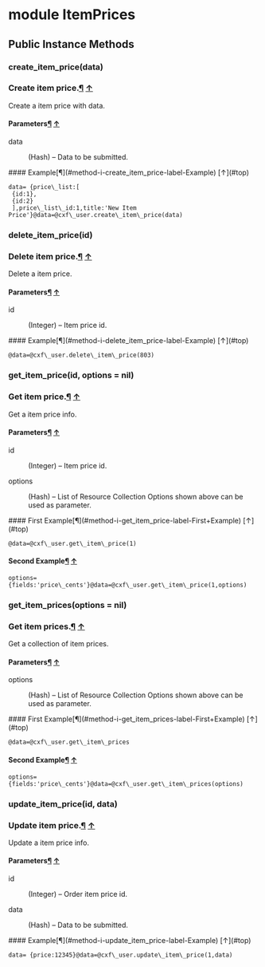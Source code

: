 # module ItemPrices [](#module-ItemPrices) [](#top)
 ## Public Instance Methods
 ### create_item_price(data) [](#method-i-create_item_price)
 ### Create item price.[¶](#method-i-create_item_price-label-Create+item+price.) [↑](#top)

Create a item price with data.

#### Parameters[¶](#method-i-create_item_price-label-Parameters) [↑](#top)
<dl class="rdoc-list note-list">
<dt>data
</dt>
<dd>
<p>(Hash) – Data to be submitted.</p>
</dd>
</dl>
#### Example[¶](#method-i-create_item_price-label-Example) [↑](#top)

```
data= {price\_list:[
 {id:1},
 {id:2}
 ],price\_list\_id:1,title:'New Item Price'}@data=@cxf\_user.create\_item\_price(data)
```
 ### delete_item_price(id) [](#method-i-delete_item_price)
 ### Delete item price.[¶](#method-i-delete_item_price-label-Delete+item+price.) [↑](#top)

Delete a item price.

#### Parameters[¶](#method-i-delete_item_price-label-Parameters) [↑](#top)
<dl class="rdoc-list note-list">
<dt>id
</dt>
<dd>
<p>(Integer) – Item price id.</p>
</dd>
</dl>
#### Example[¶](#method-i-delete_item_price-label-Example) [↑](#top)

```
@data=@cxf\_user.delete\_item\_price(803)
```
 ### get_item_price(id, options = nil) [](#method-i-get_item_price)
 ### Get item price.[¶](#method-i-get_item_price-label-Get+item+price.) [↑](#top)

Get a item price info.

#### Parameters[¶](#method-i-get_item_price-label-Parameters) [↑](#top)
<dl class="rdoc-list note-list">
<dt>id
</dt>
<dd>
<p>(Integer) – Item price id.</p>
</dd>
<dt>options
</dt>
<dd>
<p>(Hash) – List of Resource Collection Options shown above can be used as parameter.</p>
</dd>
</dl>
#### First Example[¶](#method-i-get_item_price-label-First+Example) [↑](#top)

```
@data=@cxf\_user.get\_item\_price(1)
```

#### Second Example[¶](#method-i-get_item_price-label-Second+Example) [↑](#top)

```
options= {fields:'price\_cents'}@data=@cxf\_user.get\_item\_price(1,options)
```
 ### get_item_prices(options = nil) [](#method-i-get_item_prices)
 ### Get item prices.[¶](#method-i-get_item_prices-label-Get+item+prices.) [↑](#top)

Get a collection of item prices.

#### Parameters[¶](#method-i-get_item_prices-label-Parameters) [↑](#top)
<dl class="rdoc-list note-list">
<dt>options
</dt>
<dd>
<p>(Hash) – List of Resource Collection Options shown above can be used as parameter.</p>
</dd>
</dl>
#### First Example[¶](#method-i-get_item_prices-label-First+Example) [↑](#top)

```
@data=@cxf\_user.get\_item\_prices
```

#### Second Example[¶](#method-i-get_item_prices-label-Second+Example) [↑](#top)

```
options= {fields:'price\_cents'}@data=@cxf\_user.get\_item\_prices(options)
```
 ### update_item_price(id, data) [](#method-i-update_item_price)
 ### Update item price.[¶](#method-i-update_item_price-label-Update+item+price.) [↑](#top)

Update a item price info.

#### Parameters[¶](#method-i-update_item_price-label-Parameters) [↑](#top)
<dl class="rdoc-list note-list">
<dt>id
</dt>
<dd>
<p>(Integer) – Order item price id.</p>
</dd>
<dt>data
</dt>
<dd>
<p>(Hash) – Data to be submitted.</p>
</dd>
</dl>
#### Example[¶](#method-i-update_item_price-label-Example) [↑](#top)

```
data= {price:12345}@data=@cxf\_user.update\_item\_price(1,data)
```
 